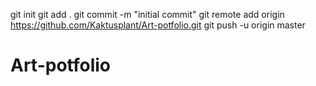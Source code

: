 git init 
git add .
git commit -m "initial commit"
git remote add origin https://github.com/Kaktusplant/Art-potfolio.git
git push -u origin master
# Art-potfolio
